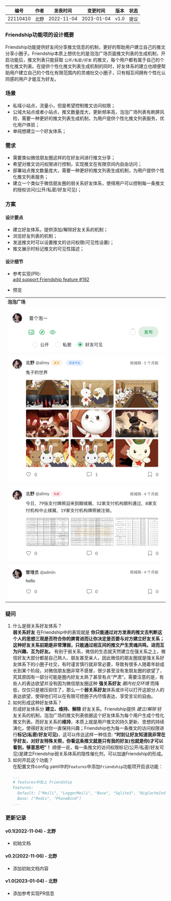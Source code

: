 | 编号 | 作者 | 发表时间 | 变更时间 | 版本 | 状态 |
| ----- | ----- | ----- | ----- | ----- | ----- |
| 22110410 | 北野 | 2022-11-04 | 2023-01-04 | v1.0 | 提议 |

### Friendship功能项的设计概要
Friendship功能提供好友间分享推文信息的机制，更好的帮助用户建立自己的推文分享小圈子。Friendship本质上想优化的是泡泡广场页面推文列表的生成机制，开启功能后，推文列表只能获取 `公开/私密/好友` 的推文，每个用户都有属于自己的个性化推文列表。在提供个性化推文列表生成机制的同时，好友体系的建立也顺便帮助用户建立自己的个性化有限范围内的灵魂社交小圈子，只有相互间拥有个性化认同感的用户才能互为好友。

### 场景

* 私域小站点，流量小，但是希望控制推文访问权限；   
* 公域大站点或者小站点，推文数量庞大，更新频率高，泡泡广场列表有刷屏风险，需要一种更好的推文列表生成机制，为用户提供个性化推文列表服务，优化用户体验；  
* 单纯想建立一个好友体系；

### 需求

* 需要类似微信朋友圈这样的在好友间进行推文分享；
* 希望对推文访问权限进行控制，实现推文在有限空间内自由访问；
* 部署站点推文数量庞大，需要一种更好的推文列表生成机制，为用户提供个性化推文列表服务；
* 建立一个类似于微信朋友圈的弱关系好友体系，使得用户可以控制每一条推文的授权访问(公开/私密/好友可见)；
 
### 方案

#### 设计要点
* 建立好友体系，提供添加/解除好友关系的机制；
* 浏览好友列表的机制；
* 发送推文时可以设置推文的访问权限(可见性设置)；
* 推文展示时标记推文的可见性描述；

#### 设计细节 
* 参考实现(PR):  
[add support Friendship feature #192](https://github.com/rocboss/paopao-ce/pull/192)  

* 预览

|  |
| ----- |
| **泡泡广场** |
| ![](.assets/002-02.png)![](.assets/002-01.png)|
| ![](.assets/002-07.png)|
| ![](.assets/002-08.png)|

### 疑问

1. 什么是弱关系好友体系？   
**弱关系好友** 在Friendship中的表现就是 **你只能通过对方发表的推文去判断这个人的思想三观是否符合你的脾胃进而让你决定是否要与对方建立好友关系；这种好友关系前期是非常薄弱，只能通过相互间的推文产生灵魂共鸣，进而互为兴趣、互为好友。** 有别于弱关系，微信的生态就天然建立在强关系之上，微信好友大部分都是自己熟人、朋友甚至亲人，因此微信的朋友圈就是强关系好友体系下的小圈子社交，有时谨言慎行就非常必要，导致有很多人随着年龄成长到某个阶段，对微信朋友圈非常不感冒，很少甚至没有发朋友圈的欲望了，究其原因有一部分可能是圈内好友太熟了甚至有点“严肃”。需要注意的是，有些人的表达欲望并没有因为微信朋友圈这种 **强关系好友** *圈内社交环境* 而降低，仅仅只是被压抑住了，那么一个**弱关系好友**体系或许可以打开这部分人的表达欲望，使得他们可以在有限可控圈子内尽情表达、享受言论的自由。  
2. 如何形成这种好友体系？    
形成好友体系分 **建立、维持、解除** 好友关系。Friendship提供 *建立/解除* 好友关系的机制，泡泡广场的推文列表依据这个好友体系为每个用户生成个性化推文列表。而好友关系的**维持**，本质上就是用户推文的持久更新、思想的持续演化，使得好友对你一直保持兴趣；Friendship也为每一条推文的访问权限进行**标记(私密/好友可见)**，这可以传达这样一种信息: **“时刻让好友知道我非常在乎好友、对好友特殊关照，你看这条推文就是只有我的好友(也就是你)才可以看到，够意思吧”！** 顺便一说，每一条推文的访问权限标记(公开/私密/好友可见)是建立Friendship弱关系体系的隐性催化剂，可以加速Friendship的形成。   
3. 如何开启这个功能？      
在配置文件config.yaml中的`Features`中添加`Friendship`功能项开启该功能：
    ```yaml
    ...
    # features中加上 Friendship
    Features:
      Default: ["Meili", "LoggerMeili", "Base", "Sqlite3", "BigCacheIndex", "MinIO", "Friendship"]
      Base: ["Redis", "PhoneBind"]
    ...
    ```

### 更新记录
#### v0.1(2022-11-04) - 北野
* 初始文档  

#### v0.2(2022-11-06) - 北野
* 添加初始文档内容  

#### v1.0(2023-01-04) - 北野
* 添加参考实现PR信息
